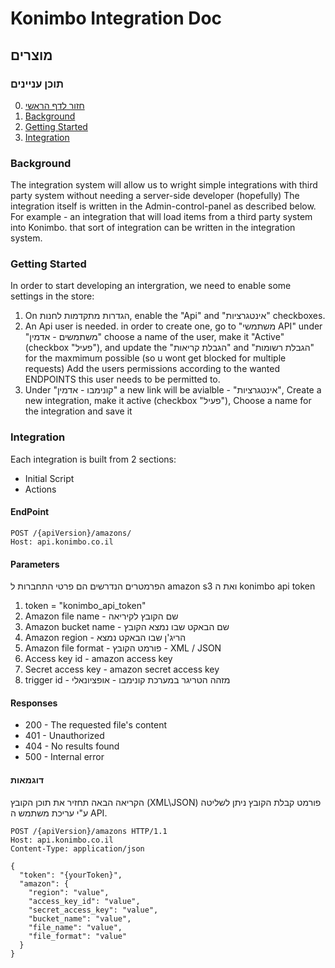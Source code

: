
# Konimbo Integration Doc
## מוצרים
### תוכן עניינים
0. [חזור לדף הראשי](https://github.com/heimanmorad/konimbo-api-docs)
1. [Background](#user-content-הקדמה)
2. [Getting Started](#user-content-getting-started)
3. [Integration](#user-content-Integration)

### Background
The integration system will allow us to wright simple integrations with third party system without needing a server-side developer (hopefully)
The integration itself is written in the Admin-control-panel as described below.
For example - an integration that will load items from a third party system into Konimbo. that sort of integration can be written in the integration system.

### Getting Started
In order to start developing an intergration, we need to enable some settings in the store:

1. On הגדרות מתקדמות לחנות, enable the "Api" and "אינטגרציות" checkboxes.
2. An Api user is needed. in order to create one, go to "משתמשי API" under "משתמשים - אדמין"
   choose a name of the user, make it "Active" (checkbox "פעיל"), and update the "הגבלת קריאות" and "הגבלת רשומות" for the
   maxmimum possible (so u wont get blocked for multiple requests)
   Add the users permissions according to the wanted ENDPOINTS this user needs to be permitted to.
3. Under "קונימבו - אדמין" a new link will be avialble - "אינטגרציות",
   Create a new integration, make it active (checkbox "פעיל"),
   Choose a name for the integration and save it
   
### Integration
Each integration is built from 2 sections:
* Initial Script
* Actions



#### EndPoint
```
POST /{apiVersion}/amazons/
Host: api.konimbo.co.il
```

#### Parameters
הפרמטרים הנדרשים הם פרטי התחברות ל amazon s3 ואת ה konimbo api token
1. token = "konimbo_api_token"
2. Amazon file name - שם הקובץ לקיריאה
3. Amazon bucket name - שם הבאקט שבו נמצא הקובץ
4. Amazon region - הריג'ן שבו הבאקט נמצא
5. Amazon file format - פורמט הקובץ - XML / JSON
6. Access key id - amazon access key 
7. Secret access key - amazon secret access key
8. trigger id - מזהה הטריגר במערכת קונימבו - אופציונאלי


#### Responses
* 200 - The requested file's content
* 401 - Unauthorized
* 404 - No results found
* 500 - Internal error

#### דוגמאות
הקריאה הבאה תחזיר את תוכן הקובץ (XML\JSON)
פורמט קבלת הקובץ ניתן לשליטה ע"י עריכת משתמש ה API.

```
POST /{apiVersion}/amazons HTTP/1.1
Host: api.konimbo.co.il
Content-Type: application/json

{
  "token": "{yourToken}",
  "amazon": {
    "region": "value",
    "access_key_id": "value",
    "secret_access_key": "value",
    "bucket_name": "value",
    "file_name": "value",
    "file_format": "value"
  }
}
```


